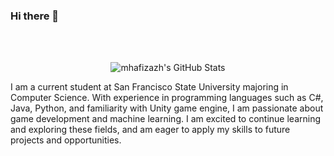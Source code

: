 ### Hi there 👋

</br></br>
<div align="center">
  
![mhafizazh's GitHub Stats](https://github-readme-stats.vercel.app/api?username=mhafizazh&show_icons=true&theme=dark&count_private=true&include_all_commits=true)

</div>


I am a current student at San Francisco State University majoring in Computer Science. With experience in programming languages such as C#, Java, Python, and familiarity with Unity game engine, I am passionate about game development and machine learning. I am excited to continue learning and exploring these fields, and am eager to apply my skills to future projects and opportunities.
